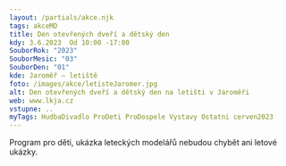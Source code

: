 ```yaml
---
layout: /partials/akce.njk
tags: akceMD
title: Den otevřených dveří a dětský den
kdy: 3.6.2023  Od 10:00 -17:00
SouborRok: "2023"
SouborMesic: "03"
SouborDen: "01"
kde: Jaroměř – letiště
foto: /images/akce/letisteJaromer.jpg
alt: Den otevřených dveří a dětský den na letišti v Jaroměři
web: www.lkja.cz
vstupne: ..
myTags: HudbaDivadlo ProDeti ProDospele Vystavy Ostatni cerven2023
---
```


Program pro děti, ukázka leteckých modelářů nebudou chybět ani letové ukázky.